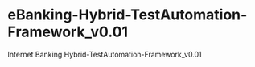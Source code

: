# eBanking-Hybrid-TestAutomation-Framework_v0.01
Internet Banking Hybrid-TestAutomation-Framework_v0.01
